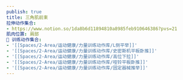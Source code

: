 ```yaml
---
publish: true
title: 三角肌前束
拉伸动作集合:
- https://www.notion.so/1da8b6d11894810a8985feb910646386?pvs=21
肌肉位置: 肩部
🏃 训练动作集合:
- '[[Spaces/2-Area/运动健康/力量训练动作库/L侧平举]]'
- '[[Spaces/2-Area/运动健康/力量训练动作库/史密斯机平板卧推]]'
- '[[Spaces/2-Area/运动健康/力量训练动作库/高位下拉]]'
- '[[Spaces/2-Area/运动健康/力量训练动作库/哑铃平板卧推]]'
- '[[Spaces/2-Area/运动健康/力量训练动作库/固定器械推举]]'
---
```

